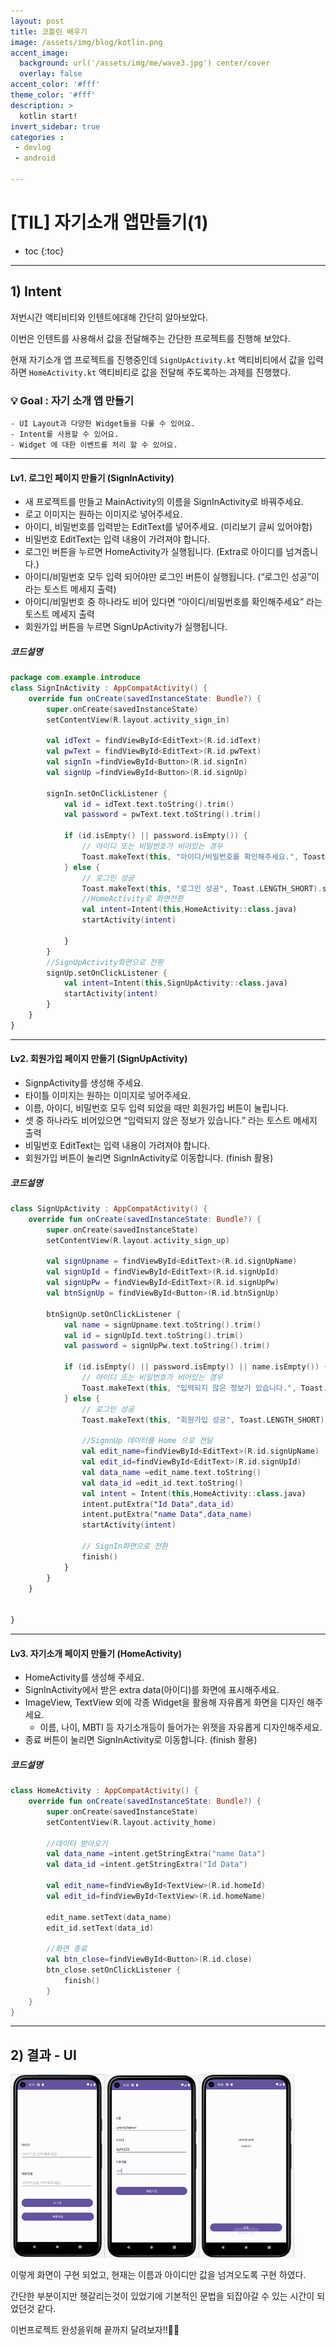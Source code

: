 ```yaml
---
layout: post
title: 코틀린 배우기
image: /assets/img/blog/kotlin.png
accent_image: 
  background: url('/assets/img/me/wave3.jpg') center/cover
  overlay: false
accent_color: '#fff'
theme_color: '#fff'
description: >
  kotlin start!
invert_sidebar: true
categories :
 - devlog	
 - android

---
```


# [TIL] 자기소개 앱만들기(1)

* toc
{:toc}
---

## **1) Intent**

저번시간 액티비티와 인텐트에대해 간단히 알아보았다.

이번은 인텐트를 사용해서 값을 전달해주는 간단한 프로젝트를 진행해 보았다.

현재 자기소개 앱 프로젝트를 진행중인데 `SignUpActivity.kt` 액티비티에서 값을 입력하면 `HomeActivity.kt` 액티비티로 값을 전달해 주도록하는 과제를 진행했다.



### 💡 **Goal : 자기 소개 앱 만들기**

```
- UI Layout과 다양한 Widget들을 다룰 수 있어요.
- Intent를 사용할 수 있어요.
- Widget 에 대한 이벤트를 처리 할 수 있어요.
```



---

#### Lv1. 로그인 페이지 만들기 (SignInActivity)

- 새 프로젝트를 만들고 MainActivity의 이름을 SignInActivity로 바꿔주세요.
- 로고 이미지는 원하는 이미지로 넣어주세요.
- 아이디, 비밀번호를 입력받는 EditText를 넣어주세요. (미리보기 글씨 있어야함)
- 비밀번호 EditText는 입력 내용이 가려져야 합니다.
- 로그인 버튼을 누르면 HomeActivity가 실행됩니다. (Extra로 아이디를 넘겨줍니다.)
- 아이디/비밀번호 모두 입력 되어야만 로그인 버튼이 실행됩니다. (“로그인 성공”이라는  토스트 메세지 출력)
- 아이디/비밀번호 중 하나라도 비어 있다면 “아이디/비밀번호를 확인해주세요” 라는 토스트 메세지 출력
- 회원가입 버튼을 누르면 SignUpActivity가 실행됩니다.



##### 코드설명

```kotlin
package com.example.introduce
class SignInActivity : AppCompatActivity() {
    override fun onCreate(savedInstanceState: Bundle?) {
        super.onCreate(savedInstanceState)
        setContentView(R.layout.activity_sign_in)

        val idText = findViewById<EditText>(R.id.idText)
        val pwText = findViewById<EditText>(R.id.pwText)
        val signIn =findViewById<Button>(R.id.signIn)
        val signUp =findViewById<Button>(R.id.signUp)

        signIn.setOnClickListener {
            val id = idText.text.toString().trim()
            val password = pwText.text.toString().trim()

            if (id.isEmpty() || password.isEmpty()) {
                // 아이디 또는 비밀번호가 비어있는 경우
                Toast.makeText(this, "아이디/비밀번호를 확인해주세요.", Toast.LENGTH_SHORT).show()
            } else {
                // 로그인 성공
                Toast.makeText(this, "로그인 성공", Toast.LENGTH_SHORT).show()
                //HomeActivity로 화면전환
                val intent=Intent(this,HomeActivity::class.java)
                startActivity(intent)

            }
        }
        //SignUpActivity화면으로 전환
        signUp.setOnClickListener {
            val intent=Intent(this,SignUpActivity::class.java)
            startActivity(intent)
        }
    }
}
```


---


#### Lv2. 회원가입 페이지 만들기 (SignUpActivity)

- SignpActivity를 생성해 주세요.
- 타이틀 이미지는 원하는 이미지로 넣어주세요.
- 이름, 아이디, 비밀번호 모두 입력 되었을 때만 회원가입 버튼이 눌립니다.
- 셋 중 하나라도 비어있으면 “입력되지 않은 정보가 있습니다.” 라는 토스트 메세지 출력
- 비밀번호 EditText는 입력 내용이 가려져야 합니다.
- 회원가입 버튼이 눌리면 SignInActivity로 이동합니다. (finish 활용)



##### 코드설명

```kotlin
class SignUpActivity : AppCompatActivity() {
    override fun onCreate(savedInstanceState: Bundle?) {
        super.onCreate(savedInstanceState)
        setContentView(R.layout.activity_sign_up)

        val signUpname = findViewById<EditText>(R.id.signUpName)
        val signUpId = findViewById<EditText>(R.id.signUpId)
        val signUpPw = findViewById<EditText>(R.id.signUpPw)
        val btnSignUp = findViewById<Button>(R.id.btnSignUp)

        btnSignUp.setOnClickListener {
            val name = signUpname.text.toString().trim()
            val id = signUpId.text.toString().trim()
            val password = signUpPw.text.toString().trim()

            if (id.isEmpty() || password.isEmpty() || name.isEmpty()) {
                // 아이디 또는 비밀번호가 비어있는 경우
                Toast.makeText(this, "입력되지 않은 정보가 있습니다.", Toast.LENGTH_SHORT).show()
            } else {
                // 로그인 성공
                Toast.makeText(this, "회원가입 성공", Toast.LENGTH_SHORT).show()

                //SignnUp 데이터를 Home 으로 전달
                val edit_name=findViewById<EditText>(R.id.signUpName)
                val edit_id=findViewById<EditText>(R.id.signUpId)
                val data_name =edit_name.text.toString()
                val data_id =edit_id.text.toString()
                val intent = Intent(this,HomeActivity::class.java)
                intent.putExtra("Id Data",data_id)
                intent.putExtra("name Data",data_name)
                startActivity(intent)

                // SignIn화면으로 전환
                finish()
            }
        }
    }


}
```


---


#### Lv3. 자기소개 페이지 만들기 (HomeActivity)

- HomeActivity를 생성해 주세요.
- SignInActivity에서 받은 extra data(아이디)를 화면에 표시해주세요.
- ImageView, TextView 외에 각종 Widget을 활용해 자유롭게 화면을 디자인 해주세요.
  - 이름, 나이, MBTI 등 자기소개등이 들어가는 위젯을 자유롭게 디자인해주세요.
- 종료 버튼이 눌리면 SignInActivity로 이동합니다. (finish 활용)



##### 코드설명

```kotlin
class HomeActivity : AppCompatActivity() {
    override fun onCreate(savedInstanceState: Bundle?) {
        super.onCreate(savedInstanceState)
        setContentView(R.layout.activity_home)

        //데이터 받아오기
        val data_name =intent.getStringExtra("name Data")
        val data_id =intent.getStringExtra("Id Data")

        val edit_name=findViewById<TextView>(R.id.homeId)
        val edit_id=findViewById<TextView>(R.id.homeName)

        edit_name.setText(data_name)
        edit_id.setText(data_id)

        //화면 종료
        val btn_close=findViewById<Button>(R.id.close)
        btn_close.setOnClickListener {
            finish()
        }
    }
}
```



---

## **2) 결과 - UI**



<img src="../../../assets/img/blog/introduce1.png" width="30%" height="auto"><img src="../../../assets/img/blog/introduce2.png" width="30%" height="auto"><img src="../../../assets/img/blog/introduce3.png" width="30%" height="auto">



이렇게 화면이 구현 되었고, 현재는 이름과 아이디만 값을 넘겨오도록 구현 하였다.

간단한 부분이지만 헷갈리는것이 있었기에 기본적인 문법을 되잡아갈 수 있는 시간이 되었던것 같다.

이번프로젝트 완성을위해 끝까지 달려보자!!👊🏻


